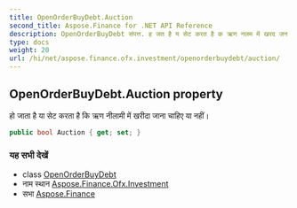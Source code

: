 ```yaml
---
title: OpenOrderBuyDebt.Auction
second_title: Aspose.Finance for .NET API Reference
description: OpenOrderBuyDebt संपत्त. ह जत है य सेट करत है क ऋण नलम में खरद जन चहए य नहं
type: docs
weight: 20
url: /hi/net/aspose.finance.ofx.investment/openorderbuydebt/auction/
---
```

## OpenOrderBuyDebt.Auction property

हो जाता है या सेट करता है कि ऋण नीलामी में खरीदा जाना चाहिए या नहीं।

```csharp
public bool Auction { get; set; }
```

### यह सभी देखें

* class [OpenOrderBuyDebt](../)
* नाम स्थान [Aspose.Finance.Ofx.Investment](../../openorderbuydebt/)
* सभा [Aspose.Finance](../../../)


